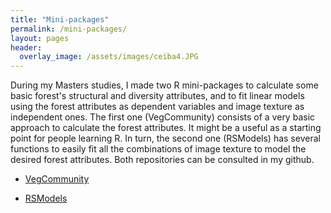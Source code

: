 ```yaml
---
title: "Mini-packages"
permalink: /mini-packages/
layout: pages
header:
  overlay_image: /assets/images/ceiba4.JPG
---
```

During my Masters studies, I made two R mini-packages to calculate some basic forest's structural and diversity attributes, and to fit linear models using the forest attributes as dependent variables and image texture as independent ones. The first one (VegCommunity) consists of a very basic approach to calculate the forest attributes. It might be a useful as a starting point for people learning R. In turn, the second one (RSModels) has several functions to easily fit all the combinations of image texture to model the desired forest attributes. Both repositories can be consulted in my github.

* [VegCommunity](https://github.com/JonathanVSV/VegCommunity)


* [RSModels](https://github.com/JonathanVSV/RSModels)